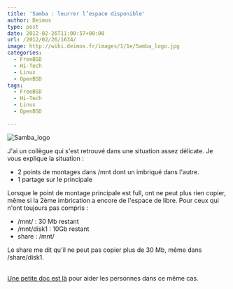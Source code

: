 ```yaml
---
title: 'Samba : leurrer l’espace disponible'
author: Deimos
type: post
date: 2012-02-26T11:00:57+00:00
url: /2012/02/26/1634/
image: http://wiki.deimos.fr/images/1/1e/Samba_logo.jpg
categories:
  - FreeBSD
  - Hi-Tech
  - Linux
  - OpenBSD
tags:
  - FreeBSD
  - Hi-Tech
  - Linux
  - OpenBSD

---
```

![Samba_logo](http://wiki.deimos.fr/images/1/1e/Samba_logo.jpg)

J'ai un collègue qui s'est retrouvé dans une situation assez délicate. Je vous explique la situation :

  * 2 points de montages dans /mnt dont un imbriqué dans l'autre.
  * 1 partage sur le principale

Lorsque le point de montage principale est full, ont ne peut plus rien copier, même si la 2ème imbrication a encore de l'espace de libre. Pour ceux qui n'ont toujours pas compris :

  * /mnt/ : 30 Mb restant
  * /mnt/disk1 : 10Gb restant
  * share : /mnt/

Le share me dit qu'il ne peut pas copier plus de 30 Mb, même dans /share/disk1.
  
[<br /> Une petite doc est là](http://wiki.deimos.fr/Feinter_l%27affichage_de_la_taille_d%27un_partage_sur_Samba) pour aider les personnes dans ce même cas.